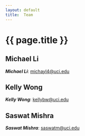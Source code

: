 ```yaml
---
layout: default
title:  Team
---
```


# {{ page.title }}


## Michael Li
***Michael Li***: michayl4@uci.edu

## Kelly Wong
***Kelly Wong***: kellybw@uci.edu

## Saswat Mishra
***Saswat Mishra***: saswatm@uci.edu
